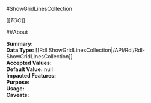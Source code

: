 #ShowGridLinesCollection

[[_TOC_]]

##About

**Summary:**   
**Data Type:** [[Rdl.ShowGridLinesCollection|/API/Rdl/Rdl-ShowGridLinesCollection]]  
**Accepted Values:**   
**Default Value:** null  
**Impacted Features:**   
**Purpose:**   
**Usage:**   
**Caveats:**   

